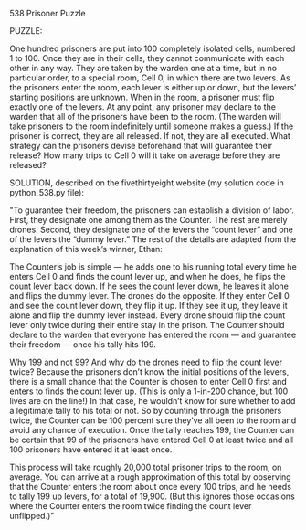 538 Prisoner Puzzle

PUZZLE:

One hundred prisoners are put into 100 completely isolated cells, numbered 1 to 100. Once they are in their cells, they cannot
communicate with each other in any way. They are taken by the warden one at a time, but in no particular order, to a special
room, Cell 0, in which there are two levers. As the prisoners enter the room, each lever is either up or down, but the levers’
starting positions are unknown. When in the room, a prisoner must flip exactly one of the levers. At any point, any prisoner
may declare to the warden that all of the prisoners have been to the room. (The warden will take prisoners to the room
indefinitely until someone makes a guess.) If the prisoner is correct, they are all released. If not, they are all executed.
What strategy can the prisoners devise beforehand that will guarantee their release? How many trips to Cell 0 will it take on
average before they are released?




SOLUTION, described on the fivethirtyeight website (my solution code in python_538.py file):

"To guarantee their freedom, the prisoners can establish a division of labor. First, they designate one among them as the 
Counter. The rest are merely drones. Second, they designate one of the levers the “count lever” and one of the levers the
“dummy lever.” The rest of the details are adapted from the explanation of this week’s winner, Ethan:

The Counter’s job is simple — he adds one to his running total every time he enters Cell 0 and finds the count lever up, and
when he does, he flips the count lever back down. If he sees the count lever down, he leaves it alone and flips the dummy
lever. The drones do the opposite. If they enter Cell 0 and see the count lever down, they flip it up. If they see it up, they
leave it alone and flip the dummy lever instead. Every drone should flip the count lever only twice during their entire stay
in the prison. The Counter should declare to the warden that everyone has entered the room — and guarantee their freedom — 
once his tally hits 199.

Why 199 and not 99? And why do the drones need to flip the count lever twice? Because the prisoners don’t know the initial 
positions of the levers, there is a small chance that the Counter is chosen to enter Cell 0 first and enters to finds the 
count lever up. (This is only a 1-in-200 chance, but 100 lives are on the line!) In that case, he wouldn’t know for sure 
whether to add a legitimate tally to his total or not. So by counting through the prisoners twice, the Counter can be 100 
percent sure they’ve all been to the room and avoid any chance of execution. Once the tally reaches 199, the Counter can be 
certain that 99 of the prisoners have entered Cell 0 at least twice and all 100 prisoners have entered it at least once.

This process will take roughly 20,000 total prisoner trips to the room, on average. You can arrive at a rough approximation of 
this total by observing that the Counter enters the room about once every 100 trips, and he needs to tally 199 up levers, for 
a total of 19,900. (But this ignores those occasions where the Counter enters the room twice finding the count lever 
unflipped.)"